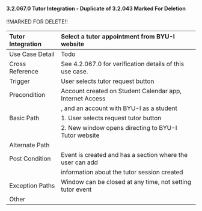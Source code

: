 #### 3.2.067.0 Tutor Integration - Duplicate of 3.2.043 Marked For Deletion


!!MARKED FOR DELETE!!

| Tutor Integration| Select a tutor appointment from BYU-I website        |
|:--------------| :--------------|
|Use Case Detail  | Todo                                      |
|Cross Reference | See 4.2.067.0 for verification details of this use case.| 
|Trigger        | User selects tutor request button                       |
|Precondition   | Account created on Student Calendar app, Internet Access|
|               | , and an account with BYU-I as a student                |
|Basic Path     | 1. User selects request tutor button                    |
|               | 2. New window opens directing to BYU-I Tutor website    |
|Alternate Path |                                                         |
|Post Condition | Event is created and has a section where the user can add|
|               | information about the tutor session created             |
|Exception Paths|Window can be closed at any time, not setting tutor event|
|Other          |                                                         |


